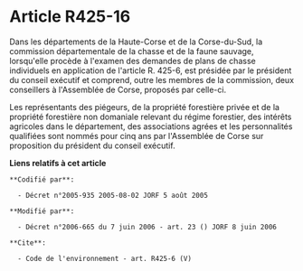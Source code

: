 # Article R425-16

Dans les départements de la Haute-Corse et de la Corse-du-Sud, la commission départementale de la chasse et de la faune
sauvage, lorsqu'elle procède à l'examen des demandes de plans de chasse individuels en application de l'article R. 425-6, est
présidée par le président du conseil exécutif et comprend, outre les membres de la commission, deux conseillers à l'Assemblée
de Corse, proposés par celle-ci. 

Les représentants des piégeurs, de la propriété forestière privée et de la propriété forestière non domaniale relevant du
régime forestier, des intérêts agricoles dans le département, des associations agrées et les personnalités qualifiées sont
nommés pour cinq ans par l'Assemblée de Corse sur proposition du président du conseil exécutif.

**Liens relatifs à cet article**

	**Codifié par**:

	  - Décret n°2005-935 2005-08-02 JORF 5 août 2005

	**Modifié par**:

	  - Décret n°2006-665 du 7 juin 2006 - art. 23 () JORF 8 juin 2006

	**Cite**:

	  - Code de l'environnement - art. R425-6 (V)
